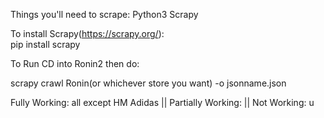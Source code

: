 Things you'll need to scrape:
Python3
Scrapy


To install Scrapy(https://scrapy.org/):  
pip install scrapy   


To Run CD into Ronin2
then do:

scrapy crawl Ronin(or whichever store you want) -o jsonname.json



Fully Working: all except HM Adidas || Partially Working: || Not Working: u

